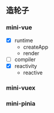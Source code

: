 ## 造轮子
### mini-vue
- [x] runtime
    - createApp
    - render
- [ ] compiler
- [x] reactivity
    - reactive


### mini-vuex

### mini-pinia
